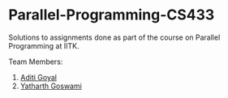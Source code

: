 # Parallel-Programming-CS433
Solutions to assignments done as part of the course on Parallel Programming at IITK.

Team Members:
1. [Aditi Goyal](https://github.com/aditi-goyal-257)
2. [Yatharth Goswami](https://github.com/yatharth0610/)
